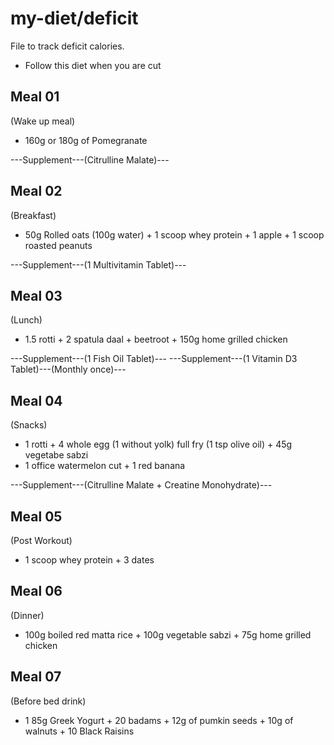 # my-diet/deficit
File to track deficit calories. 
- Follow this diet when you are cut

Meal 01
--------
(Wake up meal)
- 160g or 180g of Pomegranate

---Supplement---(Citrulline Malate)---

Meal 02
--------
(Breakfast)
- 50g Rolled oats (100g water) + 1 scoop whey protein + 1 apple + 1 scoop roasted peanuts

---Supplement---(1 Multivitamin Tablet)---

Meal 03
--------
(Lunch)
- 1.5 rotti + 2 spatula daal + beetroot + 150g home grilled chicken

---Supplement---(1 Fish Oil Tablet)---
---Supplement---(1 Vitamin D3 Tablet)---(Monthly once)---

Meal 04
--------
(Snacks)
- 1 rotti + 4 whole egg (1 without yolk) full fry (1 tsp olive oil) + 45g vegetabe sabzi
- 1 office watermelon cut + 1 red banana

---Supplement---(Citrulline Malate + Creatine Monohydrate)---

Meal 05
--------
(Post Workout)
- 1 scoop whey protein + 3 dates

Meal 06
--------
(Dinner)
- 100g boiled red matta rice + 100g vegetable sabzi + 75g home grilled chicken

Meal 07
--------
(Before bed drink)
- 1 85g Greek Yogurt + 20 badams + 12g of pumkin seeds + 10g of walnuts + 10 Black Raisins
